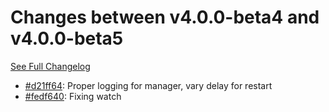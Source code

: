 # Changes between v4.0.0-beta4 and v4.0.0-beta5

[See Full Changelog](https://github.com/pydio/cells/compare/v4.0.0-beta4...v4.0.0-beta5)

- [#d21ff64](https://github.com/pydio/cells/commit/d21ff646d01d9ac4b6b9d74dac197d20019aa759): Proper logging for manager, vary delay for restart
- [#fedf640](https://github.com/pydio/cells/commit/fedf6401480355b901f897d8cedcc01eba254224): Fixing watch
